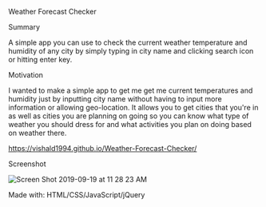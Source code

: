 Weather Forecast Checker

Summary

A simple app you can use to check the current weather temperature and humidity of any city by simply typing in city name and clicking search icon or hitting enter key.

Motivation 

I wanted to make a simple app to get me get me current temperatures and humidity just by inputting city name without having to input more information or allowing geo-location. It allows you to get cities that you're in as well as cities you are planning on going so you can know what type of weather you should dress for and what activities you plan on doing based on weather there.

https://vishald1994.github.io/Weather-Forecast-Checker/

Screenshot

![Screen Shot 2019-09-19 at 11 28 23 AM](https://user-images.githubusercontent.com/49125707/65259975-9c7e7a80-dad3-11e9-8778-e3f6e692c47a.jpg)

Made with: HTML/CSS/JavaScript/jQuery


